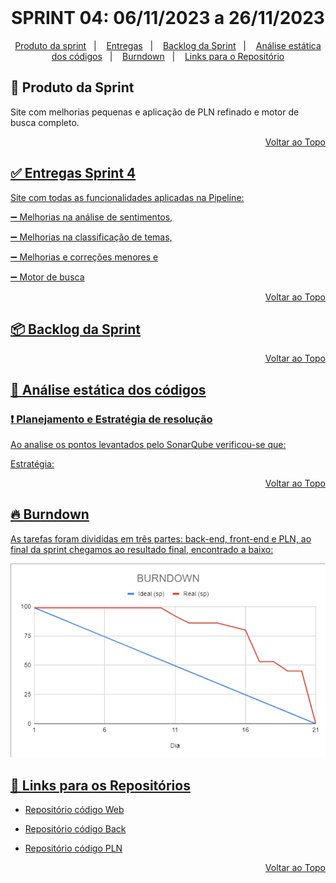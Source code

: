 <br id="topo">
<h1 align = "center">SPRINT 04: 06/11/2023 a 26/11/2023</h1>
<p align = "center">

<p align="center">
    <a href="mvp">Produto da sprint</a> &nbsp |&nbsp &nbsp
    <a href="#Entrega">Entregas</a> &nbsp |&nbsp &nbsp
    <a href="#Backlog">Backlog da Sprint</a> &nbsp |&nbsp &nbsp
    <a href="#Analise">Análise estática dos códigos</a> &nbsp |&nbsp &nbsp
    <a href="#Burndown">Burndown</a> &nbsp |&nbsp &nbsp
    <a href="#Links">Links para o Repositório</a>
</p>


<span id="mvp">

## 🎯 Produto da Sprint 
 
Site com melhorias pequenas e aplicação de PLN refinado e motor de busca completo.

<p align="right"><a href="#topo">Voltar ao Topo</p> 

<span id="Entrega">

## ✅ Entregas Sprint 4

Site com todas as funcionalidades aplicadas na Pipeline: 

➖ Melhorias na análise de sentimentos, 

➖ Melhorias na classificação de temas, 

➖ Melhorias e correções menores e 

➖ Motor de busca

<p align = "center">


<p align="right"><a href="#topo">Voltar ao Topo</p>

<span id="Backlog">

## 📦️ Backlog da Sprint

<p align = "center">

<p align="right"><a href="#topo">Voltar ao Topo</p>

## 📝 Análise estática dos códigos

### ❗ Planejamento e Estratégia de resolução

Ao analise os pontos levantados pelo SonarQube verificou-se que:

Estratégia: 

<p align="right"><a href="#topo">Voltar ao Topo</p>

<span id="Burndown">

## 🔥 Burndown 

As tarefas foram divididas em três partes: back-end, front-end e PLN, ao final da sprint chegamos ao resultado final, encontrado a baixo:

<p align = "center">
<img src = "https://github.com/ForDevs-Fatec/Documentation/blob/Sprint-3/Burndown%20sprint%203.jpg" >
  
<span id="Links">

## 	🚩 Links para os Repositórios 
  
 - [Repositório código Web](https://github.com/ForDevs-Fatec/for-devs-web/tree/feature/Sprint_3)

 - [Repositório código Back](https://github.com/ForDevs-Fatec/for-devs-back/tree/feature/Sprint_3)

 - [Repositório código PLN](https://github.com/ForDevs-Fatec/for-devs-pln/tree/feature/Sprint_3)


<p align="right"><a href="#topo">Voltar ao Topo</p>
